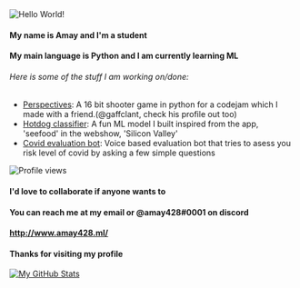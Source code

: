 <img src="https://github.com/amay428/amay428/blob/main/banner.png?raw=true" alt="Hello World!">

#### My name is Amay and I'm a student


#### My main language is Python and I am currently learning ML

###### Here is some of the stuff I am working on/done:

- [Perspectives](https://github.com/Gaffclant/codejam): A 16 bit shooter game in python for a codejam  which I made with a friend.(@gaffclant, check his profile out too)
- [Hotdog classifier](https://github.com/amay428/Hotdog-or-not): A fun ML model I built inspired from the app, 'seefood' in the webshow, 'Silicon Valley'
- [Covid evaluation bot](https://github.com/amay428/Covid-19-EvaluationBot): Voice based evaluation bot that tries to asess you risk level of covid by asking a few simple questions

![Profile views](https://gpvc.arturio.dev/amay428?v=3)

#### I'd love to collaborate if anyone wants to
#### You can reach me at my email or @amay428#0001 on discord 

#### http://www.amay428.ml/

#### Thanks for visiting my profile

[![My GitHub Stats](https://github-readme-stats.vercel.app/api/?username=amay428&count_private=true&theme=tokyonight&showicons=true)]()


<!--**amay428/amay428** is a ✨ _special_ ✨ repository because its `README.md` (this file) appears on your GitHub profile.

Here are some ideas to get you started:

- 🔭 I’m currently working on ...
- 🌱 I’m currently learning ...
- 👯 I’m looking to collaborate on ...
- 🤔 I’m looking for help with ...
- 💬 Ask me about ...
- 📫 How to reach me: ...
- 😄 Pronouns: ...
- ⚡ Fun fact: ...
-->
